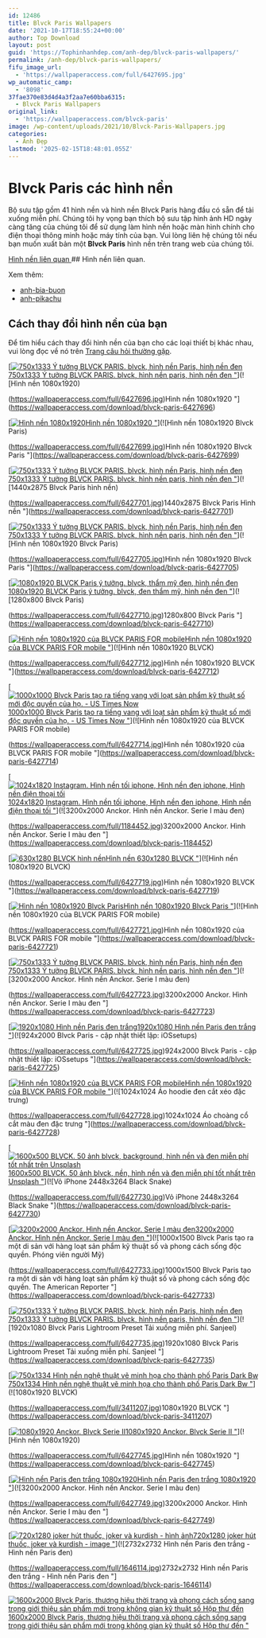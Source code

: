 ```yaml
---
id: 12486
title: Blvck Paris Wallpapers
date: '2021-10-17T18:55:24+00:00'
author: Top Download
layout: post
guid: 'https://Tophinhanhdep.com/anh-dep/blvck-paris-wallpapers/'
permalink: /anh-dep/blvck-paris-wallpapers/
fifu_image_url:
  - 'https://wallpaperaccess.com/full/6427695.jpg'
wp_automatic_camp:
  - '8098'
37fae370e83d4d4a3f2aa7e60bba6315:
  - Blvck Paris Wallpapers
original_link:
  - 'https://wallpaperaccess.com/blvck-paris'
image: /wp-content/uploads/2021/10/Blvck-Paris-Wallpapers.jpg
categories:
  - Ảnh Đẹp
lastmod: '2025-02-15T18:48:01.055Z'
---
```

# Blvck Paris các hình nền

Bộ sưu tập gồm 41 hình nền và hình nền Blvck Paris hàng đầu có sẵn để tải xuống miễn phí. Chúng tôi hy vọng bạn thích bộ sưu tập hình ảnh HD ngày càng tăng của chúng tôi để sử dụng làm hình nền hoặc màn hình chính cho điện thoại thông minh hoặc máy tính của bạn. Vui lòng liên hệ chúng tôi nếu bạn muốn xuất bản một **Blvck Paris** hình nền trên trang web của chúng tôi.

[Hình nền liên quan ](#related) ## Hình nền liên quan.

   
 Xem thêm:

   
- [anh-bia-buon](https://tophinhanhdep.com/anh-bia/anh-bia-buon/)
- [anh-pikachu](https://tophinhanhdep.com/anh-anime/anh-pikachu/)

## Cách thay đổi hình nền của bạn

Để tìm hiểu cách thay đổi hình nền của bạn cho các loại thiết bị khác nhau, vui lòng đọc về nó trên [Trang câu hỏi thường gặp](https://tophinhanhdep.com/faq/).

  
[[![750x1333 Ý tưởng BLVCK PARIS.  blvck, hình nền Paris, hình nền đen](https://wallpaperaccess.com/full/6427695.jpg)750x1333 Ý tưởng BLVCK PARIS. blvck, hình nền paris, hình nền đen "](https://wallpaperaccess.com/download/blvck-paris-6427695)](![Hình nền 1080x1920)

(https://wallpaperaccess.com/full/6427696.jpg)Hình nền 1080x1920 "](https://wallpaperaccess.com/download/blvck-paris-6427696)

[[![Hình nền 1080x1920](https://wallpaperaccess.com/full/2852602.jpg)Hình nền 1080x1920 "](https://wallpaperaccess.com/download/blvck-paris-2852602)](![Hình nền 1080x1920 Blvck Paris)

(https://wallpaperaccess.com/full/6427699.jpg)Hình nền 1080x1920 Blvck Paris "](https://wallpaperaccess.com/download/blvck-paris-6427699)

[[![750x1333 Ý tưởng BLVCK PARIS.  blvck, hình nền Paris, hình nền đen](https://wallpaperaccess.com/full/6427700.jpg)750x1333 Ý tưởng BLVCK PARIS. blvck, hình nền paris, hình nền đen "](https://wallpaperaccess.com/download/blvck-paris-6427700)](![1440x2875 Blvck Paris hình nền)

(https://wallpaperaccess.com/full/6427701.jpg)1440x2875 Blvck Paris Hình nền "](https://wallpaperaccess.com/download/blvck-paris-6427701)

[[![750x1333 Ý tưởng BLVCK PARIS.  blvck, hình nền Paris, hình nền đen](https://wallpaperaccess.com/full/6427703.jpg)750x1333 Ý tưởng BLVCK PARIS. blvck, hình nền paris, hình nền đen "](https://wallpaperaccess.com/download/blvck-paris-6427703)](![Hình nền 1080x1920 Blvck Paris)

(https://wallpaperaccess.com/full/6427705.jpg)Hình nền 1080x1920 Blvck Paris "](https://wallpaperaccess.com/download/blvck-paris-6427705)

[[![1080x1920 BLVCK Paris ý tưởng.  blvck, thẩm mỹ đen, hình nền đen](https://wallpaperaccess.com/full/6427707.jpg)1080x1920 BLVCK Paris ý tưởng. blvck, đen thẩm mỹ, hình nền đen "](https://wallpaperaccess.com/download/blvck-paris-6427707)](![1280x800 Blvck Paris)

(https://wallpaperaccess.com/full/6427710.jpg)1280x800 Blvck Paris "](https://wallpaperaccess.com/download/blvck-paris-6427710)

[[![Hình nền 1080x1920 của BLVCK PARIS FOR mobile](https://wallpaperaccess.com/full/6427711.jpg)Hình nền 1080x1920 của BLVCK PARIS FOR mobile "](https://wallpaperaccess.com/download/blvck-paris-6427711)](![Hình nền 1080x1920 BLVCK)

(https://wallpaperaccess.com/full/6427712.jpg)Hình nền 1080x1920 BLVCK "](https://wallpaperaccess.com/download/blvck-paris-6427712)

[[![1000x1000 Blvck Paris tạo ra tiếng vang với loạt sản phẩm kỹ thuật số mới độc quyền của họ.  - US Times Now](https://wallpaperaccess.com/full/6427713.jpg)1000x1000 Blvck Paris tạo ra tiếng vang với loạt sản phẩm kỹ thuật số mới độc quyền của họ. - US Times Now "](https://wallpaperaccess.com/download/blvck-paris-6427713)](![Hình nền 1080x1920 của BLVCK PARIS FOR mobile)

(https://wallpaperaccess.com/full/6427714.jpg)Hình nền 1080x1920 của BLVCK PARIS FOR mobile "](https://wallpaperaccess.com/download/blvck-paris-6427714)

[[![1024x1820 Instagram.  Hình nền tối iphone, Hình nền đen iphone, Hình nền điện thoại tối](https://wallpaperaccess.com/full/6427715.jpg)1024x1820 Instagram. Hình nền tối iphone, Hình nền đen iphone, Hình nền điện thoại tối "](https://wallpaperaccess.com/download/blvck-paris-6427715)](![3200x2000 Anckor.  Hình nền Anckor.  Serie I màu đen)

(https://wallpaperaccess.com/full/1184452.jpg)3200x2000 Anckor. Hình nền Anckor. Serie I màu đen "](https://wallpaperaccess.com/download/blvck-paris-1184452)

[[![630x1280 BLVCK hình nền](https://wallpaperaccess.com/full/6427717.jpg)Hình nền 630x1280 BLVCK "](https://wallpaperaccess.com/download/blvck-paris-6427717)](![Hình nền 1080x1920 BLVCK)

(https://wallpaperaccess.com/full/6427719.jpg)Hình nền 1080x1920 BLVCK "](https://wallpaperaccess.com/download/blvck-paris-6427719)

[[![Hình nền 1080x1920 Blvck Paris](https://wallpaperaccess.com/full/6427720.jpg)Hình nền 1080x1920 Blvck Paris "](https://wallpaperaccess.com/download/blvck-paris-6427720)](![Hình nền 1080x1920 của BLVCK PARIS FOR mobile)

(https://wallpaperaccess.com/full/6427721.jpg)Hình nền 1080x1920 của BLVCK PARIS FOR mobile "](https://wallpaperaccess.com/download/blvck-paris-6427721)

[[![750x1333 Ý tưởng BLVCK PARIS.  blvck, hình nền Paris, hình nền đen](https://wallpaperaccess.com/full/6427722.jpg)750x1333 Ý tưởng BLVCK PARIS. blvck, hình nền paris, hình nền đen "](https://wallpaperaccess.com/download/blvck-paris-6427722)](![3200x2000 Anckor.  Hình nền Anckor.  Serie I màu đen)

(https://wallpaperaccess.com/full/6427723.jpg)3200x2000 Anckor. Hình nền Anckor. Serie I màu đen "](https://wallpaperaccess.com/download/blvck-paris-6427723)

[[![1920x1080 Hình nền Paris đen trắng](https://wallpaperaccess.com/full/1332261.jpg)1920x1080 Hình nền Paris đen trắng "](https://wallpaperaccess.com/download/blvck-paris-1332261)](![924x2000 Blvck Paris - cập nhật thiết lập: iOSsetups)

(https://wallpaperaccess.com/full/6427725.jpg)924x2000 Blvck Paris - cập nhật thiết lập: iOSsetups "](https://wallpaperaccess.com/download/blvck-paris-6427725)

[[![Hình nền 1080x1920 của BLVCK PARIS FOR mobile](https://wallpaperaccess.com/full/6427727.jpg)Hình nền 1080x1920 của BLVCK PARIS FOR mobile "](https://wallpaperaccess.com/download/blvck-paris-6427727)](![1024x1024 Áo hoodie đen cắt xéo đặc trưng)

(https://wallpaperaccess.com/full/6427728.jpg)1024x1024 Áo choàng cổ cắt màu đen đặc trưng "](https://wallpaperaccess.com/download/blvck-paris-6427728)

[[![1600x500 BLVCK.  50 ảnh blvck, background, hình nền và đen miễn phí tốt nhất trên Unsplash](https://wallpaperaccess.com/full/6427729.jpg)1600x500 BLVCK. 50 ảnh blvck, nền, hình nền và đen miễn phí tốt nhất trên Unsplash "](https://wallpaperaccess.com/download/blvck-paris-6427729)](![Vỏ iPhone 2448x3264 Black Snake)

(https://wallpaperaccess.com/full/6427730.jpg)Vỏ iPhone 2448x3264 Black Snake "](https://wallpaperaccess.com/download/blvck-paris-6427730)

[[![3200x2000 Anckor.  Hình nền Anckor.  Serie I màu đen](https://wallpaperaccess.com/full/6427732.jpg)3200x2000 Anckor. Hình nền Anckor. Serie I màu đen "](https://wallpaperaccess.com/download/blvck-paris-6427732)](![1000x1500 Blvck Paris tạo ra một di sản với hàng loạt sản phẩm kỹ thuật số và phong cách sống độc quyền.  Phóng viên người Mỹ)

(https://wallpaperaccess.com/full/6427733.jpg)1000x1500 Blvck Paris tạo ra một di sản với hàng loạt sản phẩm kỹ thuật số và phong cách sống độc quyền. The American Reporter "](https://wallpaperaccess.com/download/blvck-paris-6427733)

[[![750x1333 Ý tưởng BLVCK PARIS.  blvck, hình nền Paris, hình nền đen](https://wallpaperaccess.com/full/6427734.jpg)750x1333 Ý tưởng BLVCK PARIS. blvck, hình nền paris, hình nền đen "](https://wallpaperaccess.com/download/blvck-paris-6427734)](![1920x1080 Blvck Paris Lightroom Preset Tải xuống miễn phí.  Sanjeel)

(https://wallpaperaccess.com/full/6427735.jpg)1920x1080 Blvck Paris Lightroom Preset Tải xuống miễn phí. Sanjeel "](https://wallpaperaccess.com/download/blvck-paris-6427735)

[[![750x1334 Hình nền nghệ thuật vẽ minh họa cho thành phố Paris Dark Bw](https://wallpaperaccess.com/full/6427739.jpg)750x1334 Hình nền nghệ thuật vẽ minh họa cho thành phố Paris Dark Bw "](https://wallpaperaccess.com/download/blvck-paris-6427739)](![1080x1920 BLVCK)

(https://wallpaperaccess.com/full/3411207.jpg)1080x1920 BLVCK "](https://wallpaperaccess.com/download/blvck-paris-3411207)

[[![1080x1920 Anckor.  Blvck Serie II](https://wallpaperaccess.com/full/6427743.jpg)1080x1920 Anckor. Blvck Serie II "](https://wallpaperaccess.com/download/blvck-paris-6427743)](![Hình nền 1080x1920)

(https://wallpaperaccess.com/full/6427745.jpg)Hình nền 1080x1920 "](https://wallpaperaccess.com/download/blvck-paris-6427745)

[[![Hình nền Paris đen trắng 1080x1920](https://wallpaperaccess.com/full/6427747.jpg)Hình nền Paris đen trắng 1080x1920 "](https://wallpaperaccess.com/download/blvck-paris-6427747)](![3200x2000 Anckor.  Hình nền Anckor.  Serie I màu đen)

(https://wallpaperaccess.com/full/6427749.jpg)3200x2000 Anckor. Hình nền Anckor. Serie I màu đen "](https://wallpaperaccess.com/download/blvck-paris-6427749)

[[![720x1280 joker hút thuốc, joker và kurdish - hình ảnh](https://wallpaperaccess.com/full/6427750.jpg)720x1280 joker hút thuốc, joker và kurdish - image "](https://wallpaperaccess.com/download/blvck-paris-6427750)](![2732x2732 Hình nền Paris đen trắng - Hình nền Paris đen)

(https://wallpaperaccess.com/full/1646114.jpg)2732x2732 Hình nền Paris đen trắng - Hình nền Paris đen "](https://wallpaperaccess.com/download/blvck-paris-1646114)

[![1600x2000 Blvck Paris, thương hiệu thời trang và phong cách sống sang trọng giới thiệu sản phẩm mới trong không gian kỹ thuật số Hộp thư đến](https://wallpaperaccess.com/full/6427751.jpg)1600x2000 Blvck Paris, thương hiệu thời trang và phong cách sống sang trọng giới thiệu sản phẩm mới trong không gian kỹ thuật số Hộp thư đến "](https://wallpaperaccess.com/download/blvck-paris-6427751)
